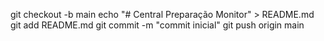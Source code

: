 git checkout -b main
echo "# Central Preparação Monitor" > README.md
git add README.md
git commit -m "commit inicial"
git push origin main
